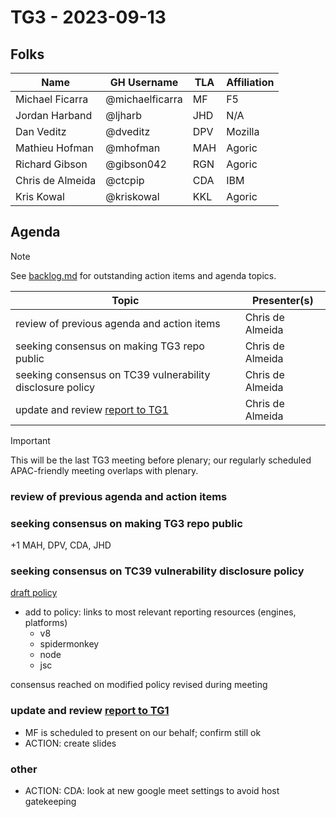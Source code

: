 # TG3 - 2023-09-13

## Folks

| Name             | GH Username     | TLA | Affiliation |
| ---------------- | --------------- | --- | ----------- |
| Michael Ficarra  | @michaelficarra | MF  | F5          |
| Jordan Harband   | @ljharb         | JHD | N/A         |
| Dan Veditz       | @dveditz        | DPV | Mozilla     |
| Mathieu Hofman   | @mhofman        | MAH | Agoric      |
| Richard Gibson   | @gibson042      | RGN | Agoric      |
| Chris de Almeida | @ctcpip         | CDA | IBM         |
| Kris Kowal       | @kriskowal      | KKL | Agoric      |

## Agenda

> [!NOTE]
> See [backlog.md](../backlog.md) for outstanding action items and agenda topics.

| Topic                                                     | Presenter(s)     |
| --------------------------------------------------------- | ---------------- |
| review of previous agenda and action items                | Chris de Almeida |
| seeking consensus on making TG3 repo public               | Chris de Almeida |
| seeking consensus on TC39 vulnerability disclosure policy | Chris de Almeida |
| update and review [report to TG1](/reports/2023/09.md)    | Chris de Almeida |

> [!IMPORTANT]
> This will be the last TG3 meeting before plenary; our regularly scheduled APAC-friendly meeting overlaps with plenary.

### review of previous agenda and action items

### seeking consensus on making TG3 repo public

+1 MAH, DPV, CDA, JHD

### seeking consensus on TC39 vulnerability disclosure policy

[draft policy](/docs/draft-SECURITY.md)

- add to policy: links to most relevant reporting resources (engines, platforms)
  - v8
  - spidermonkey
  - node
  - jsc

consensus reached on modified policy revised during meeting

### update and review [report to TG1](/reports/2023/09.md)

- MF is scheduled to present on our behalf; confirm still ok
- ACTION: create slides

### other

- ACTION: CDA: look at new google meet settings to avoid host gatekeeping
